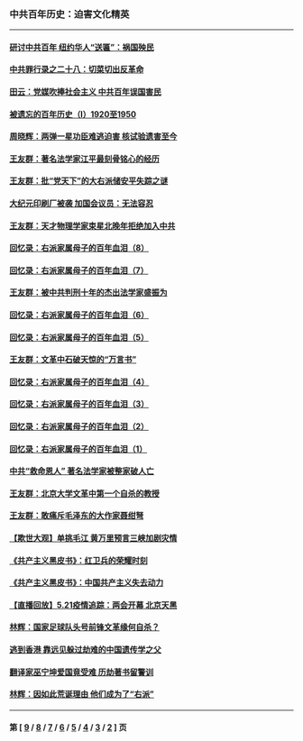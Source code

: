 ### 中共百年历史：迫害文化精英
---
#### [研讨中共百年 纽约华人“送匾”：祸国殃民](../../pages/nf1176111/n13057367.md?07050430) 
#### [中共罪行录之二十八：切菜切出反革命](../../pages/nf1176111/n13030600.md?07050430) 
#### [田云：党媒吹捧社会主义 中共百年误国害民](../../pages/nf1176111/n13006682.md?07050430) 
#### [被遗忘的百年历史（I）1920至1950](../../pages/nf1176111/n12986411.md?07050430) 
#### [周晓辉：两弹一星功臣难逃迫害 核试验遗害至今](../../pages/nf1176111/n12974997.md?07050430) 
#### [王友群：著名法学家江平最刻骨铭心的经历](../../pages/nf1176111/n12970787.md?07050430) 
#### [王友群：批“党天下”的大右派储安平失踪之谜](../../pages/nf1176111/n12954229.md?07050430) 
#### [大纪元印刷厂被袭 加国会议员：无法容忍](../../pages/nf1176111/n12883028.md?07050430) 
#### [王友群：天才物理学家束星北晚年拒绝加入中共](../../pages/nf1176111/n12792913.md?07050430) 
#### [回忆录：右派家属母子的百年血泪（8）](../../pages/nf1176111/n12706196.md?07050430) 
#### [回忆录：右派家属母子的百年血泪（7）](../../pages/nf1176111/n12706191.md?07050430) 
#### [王友群：被中共判刑十年的杰出法学家盛振为](../../pages/nf1176111/n12706141.md?07050430) 
#### [回忆录：右派家属母子的百年血泪（6）](../../pages/nf1176111/n12698863.md?07050430) 
#### [回忆录：右派家属母子的百年血泪（5）](../../pages/nf1176111/n12692515.md?07050430) 
#### [王友群：文革中石破天惊的“万言书”](../../pages/nf1176111/n12690994.md?07050430) 
#### [回忆录：右派家属母子的百年血泪（4）](../../pages/nf1176111/n12686410.md?07050430) 
#### [回忆录：右派家属母子的百年血泪（3）](../../pages/nf1176111/n12683820.md?07050430) 
#### [回忆录：右派家属母子的百年血泪（2）](../../pages/nf1176111/n12679738.md?07050430) 
#### [回忆录：右派家属母子的百年血泪（1）](../../pages/nf1176111/n12678112.md?07050430) 
#### [中共“救命恩人” 著名法学家被整家破人亡](../../pages/nf1176111/n12658168.md?07050430) 
#### [王友群：北京大学文革中第一个自杀的教授](../../pages/nf1176111/n12632697.md?07050430) 
#### [王友群：敢痛斥毛泽东的大作家聂绀弩](../../pages/nf1176111/n12384788.md?07050430) 
#### [【欺世大观】单挑毛江 黄万里预言三峡加剧灾情](../../pages/nf1176111/n12357101.md?07050430) 
#### [《共产主义黑皮书》：红卫兵的荣耀时刻](../../pages/nf1176111/n12190329.md?07050430) 
#### [《共产主义黑皮书》：中国共产主义失去动力](../../pages/nf1176111/n12168749.md?07050430) 
#### [【直播回放】5.21疫情追踪：两会开幕 北京天黑](../../pages/nf1176111/n12126358.md?07050430) 
#### [林辉：国家足球队头号前锋文革缘何自杀？](../../pages/nf1176111/n11648921.md?07050430) 
#### [逃到香港 靠远见躲过劫难的中国遗传学之父](../../pages/nf1176111/n11535984.md?07050430) 
#### [翻译家巫宁坤爱国竟受难 历劫著书留警训](../../pages/nf1176111/n11478084.md?07050430) 
#### [林辉：因如此荒诞理由 他们成为了“右派”](../../pages/nf1176111/n11070799.md?07050430) 

---
#### 第 [ [9](./9.md?07050430) / [8](./8.md?07050430) / [7](./7.md?07050430) / [6](./6.md?07050430) / [5](./5.md?07050430) / [4](./4.md?07050430) / [3](./3.md?07050430) / [2](./2.md?07050430) ] 页
